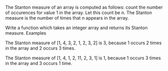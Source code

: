 The Stanton measure of an array is computed as follows: count the number of occurences for value 1 in the array. Let this count be n. The Stanton measure is the number of times that n appears in the array.

Write a function which takes an integer array and returns its Stanton measure.
Examples

The Stanton measure of [1, 4, 3, 2, 1, 2, 3, 2] is 3, because 1 occurs 2 times in the array and 2 occurs 3 times.

The Stanton measure of [1, 4, 1, 2, 11, 2, 3, 1] is 1, because 1 occurs 3 times in the array and 3 occurs 1 time.
